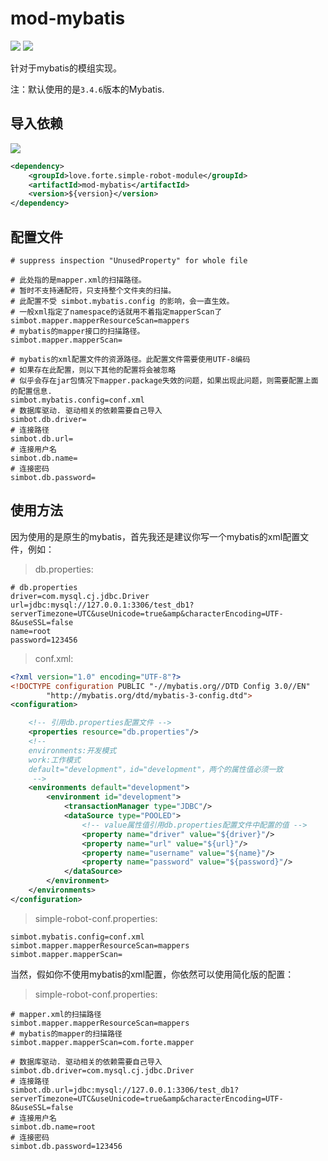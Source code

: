 # mod-mybatis

[![](https://img.shields.io/badge/simple--robot-module-green)](https://github.com/ForteScarlet/simple-robot-core) [![](https://img.shields.io/maven-central/v/love.forte.simple-robot-module/mod-mybatis)](https://mvnrepository.com/artifact/love.forte.simple-robot-module/mod-mybatis)

针对于mybatis的模组实现。

注：默认使用的是`3.4.6`版本的Mybatis.

## 导入依赖

[![](https://img.shields.io/maven-central/v/love.forte.simple-robot-module/mod-mybatis)](https://mvnrepository.com/artifact/love.forte.simple-robot-module/mod-mybatis)

```xml
<dependency>
    <groupId>love.forte.simple-robot-module</groupId>
    <artifactId>mod-mybatis</artifactId>
    <version>${version}</version>
</dependency>
```

## 配置文件
```properties
# suppress inspection "UnusedProperty" for whole file

# 此处指的是mapper.xml的扫描路径。
# 暂时不支持通配符，只支持整个文件夹的扫描。
# 此配置不受 simbot.mybatis.config 的影响，会一直生效。
# 一般xml指定了namespace的话就用不着指定mapperScan了
simbot.mapper.mapperResourceScan=mappers
# mybatis的mapper接口的扫描路径。
simbot.mapper.mapperScan=

# mybatis的xml配置文件的资源路径。此配置文件需要使用UTF-8编码
# 如果存在此配置，则以下其他的配置将会被忽略
# 似乎会存在jar包情况下mapper.package失效的问题，如果出现此问题，则需要配置上面的配置信息.
simbot.mybatis.config=conf.xml
# 数据库驱动. 驱动相关的依赖需要自己导入
simbot.db.driver=
# 连接路径
simbot.db.url=
# 连接用户名
simbot.db.name=
# 连接密码
simbot.db.password=
```

## 使用方法
因为使用的是原生的mybatis，首先我还是建议你写一个mybatis的xml配置文件，例如：

> db.properties: 

```properties
# db.properties
driver=com.mysql.cj.jdbc.Driver
url=jdbc:mysql://127.0.0.1:3306/test_db1?serverTimezone=UTC&useUnicode=true&amp&characterEncoding=UTF-8&useSSL=false
name=root
password=123456
```

> conf.xml: 

```xml
<?xml version="1.0" encoding="UTF-8"?>
<!DOCTYPE configuration PUBLIC "-//mybatis.org//DTD Config 3.0//EN"
        "http://mybatis.org/dtd/mybatis-3-config.dtd">
<configuration>

    <!-- 引用db.properties配置文件 -->
    <properties resource="db.properties"/>
    <!--
    environments:开发模式
    work:工作模式
    default="development"，id="development"，两个的属性值必须一致
     -->
    <environments default="development">
        <environment id="development">
            <transactionManager type="JDBC"/>
            <dataSource type="POOLED">
                <!-- value属性值引用db.properties配置文件中配置的值 -->
                <property name="driver" value="${driver}"/>
                <property name="url" value="${url}"/>
                <property name="username" value="${name}"/>
                <property name="password" value="${password}"/>
            </dataSource>
        </environment>
    </environments>
</configuration>
```

> simple-robot-conf.properties: 

```properties
simbot.mybatis.config=conf.xml
simbot.mapper.mapperResourceScan=mappers
simbot.mapper.mapperScan=
```

当然，假如你不使用mybatis的xml配置，你依然可以使用简化版的配置：

> simple-robot-conf.properties: 

```properties
# mapper.xml的扫描路径
simbot.mapper.mapperResourceScan=mappers
# mybatis的mapper的扫描路径
simbot.mapper.mapperScan=com.forte.mapper

# 数据库驱动. 驱动相关的依赖需要自己导入
simbot.db.driver=com.mysql.cj.jdbc.Driver
# 连接路径
simbot.db.url=jdbc:mysql://127.0.0.1:3306/test_db1?serverTimezone=UTC&useUnicode=true&amp&characterEncoding=UTF-8&useSSL=false
# 连接用户名
simbot.db.name=root
# 连接密码
simbot.db.password=123456
```